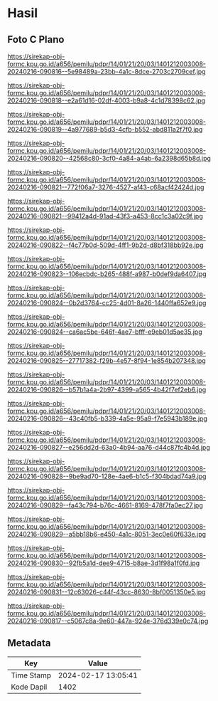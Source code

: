 # Hasil

## Foto C Plano

https://sirekap-obj-formc.kpu.go.id/a656/pemilu/pdpr/14/01/21/20/03/1401212003008-20240216-090816--5e98489a-23bb-4a1c-8dce-2703c2709cef.jpg

https://sirekap-obj-formc.kpu.go.id/a656/pemilu/pdpr/14/01/21/20/03/1401212003008-20240216-090818--e2a61d16-02df-4003-b9a8-4c1d78398c62.jpg

https://sirekap-obj-formc.kpu.go.id/a656/pemilu/pdpr/14/01/21/20/03/1401212003008-20240216-090819--4a977689-b5d3-4cfb-b552-abd811a2f7f0.jpg

https://sirekap-obj-formc.kpu.go.id/a656/pemilu/pdpr/14/01/21/20/03/1401212003008-20240216-090820--42568c80-3cf0-4a84-a4ab-6a2398d65b8d.jpg

https://sirekap-obj-formc.kpu.go.id/a656/pemilu/pdpr/14/01/21/20/03/1401212003008-20240216-090821--772f06a7-3276-4527-af43-c68acf42424d.jpg

https://sirekap-obj-formc.kpu.go.id/a656/pemilu/pdpr/14/01/21/20/03/1401212003008-20240216-090821--99412a4d-91ad-43f3-a453-8cc1c3a02c9f.jpg

https://sirekap-obj-formc.kpu.go.id/a656/pemilu/pdpr/14/01/21/20/03/1401212003008-20240216-090822--f4c77b0d-509d-4ff1-9b2d-d8bf318bb92e.jpg

https://sirekap-obj-formc.kpu.go.id/a656/pemilu/pdpr/14/01/21/20/03/1401212003008-20240216-090823--106ecbdc-b265-488f-a987-b0def9da6407.jpg

https://sirekap-obj-formc.kpu.go.id/a656/pemilu/pdpr/14/01/21/20/03/1401212003008-20240216-090824--0b2d3764-cc25-4d01-8a26-1440ffa652e9.jpg

https://sirekap-obj-formc.kpu.go.id/a656/pemilu/pdpr/14/01/21/20/03/1401212003008-20240216-090824--ca6ac5be-646f-4ae7-bfff-e9eb01d5ae35.jpg

https://sirekap-obj-formc.kpu.go.id/a656/pemilu/pdpr/14/01/21/20/03/1401212003008-20240216-090825--27717382-f29b-4e57-8f94-1e854b207348.jpg

https://sirekap-obj-formc.kpu.go.id/a656/pemilu/pdpr/14/01/21/20/03/1401212003008-20240216-090826--b57b1a4a-2b97-4399-a565-4b42f7ef2eb6.jpg

https://sirekap-obj-formc.kpu.go.id/a656/pemilu/pdpr/14/01/21/20/03/1401212003008-20240216-090826--43c40fb5-b339-4a5e-95a9-f7e5943b189e.jpg

https://sirekap-obj-formc.kpu.go.id/a656/pemilu/pdpr/14/01/21/20/03/1401212003008-20240216-090827--e256dd2d-63a0-4b94-aa76-d44c87fc4b4d.jpg

https://sirekap-obj-formc.kpu.go.id/a656/pemilu/pdpr/14/01/21/20/03/1401212003008-20240216-090828--9be9ad70-128e-4ae6-b1c5-f304bdad74a9.jpg

https://sirekap-obj-formc.kpu.go.id/a656/pemilu/pdpr/14/01/21/20/03/1401212003008-20240216-090829--fa43c794-b76c-4661-8169-478f7fa0ec27.jpg

https://sirekap-obj-formc.kpu.go.id/a656/pemilu/pdpr/14/01/21/20/03/1401212003008-20240216-090829--a5bb18b6-e450-4a1c-8051-3ec0e60f633e.jpg

https://sirekap-obj-formc.kpu.go.id/a656/pemilu/pdpr/14/01/21/20/03/1401212003008-20240216-090830--92fb5a1d-dee9-4715-b8ae-3d1f98a1f0fd.jpg

https://sirekap-obj-formc.kpu.go.id/a656/pemilu/pdpr/14/01/21/20/03/1401212003008-20240216-090831--12c63026-c44f-43cc-8630-8bf0051350e5.jpg

https://sirekap-obj-formc.kpu.go.id/a656/pemilu/pdpr/14/01/21/20/03/1401212003008-20240216-090817--c5067c8a-9e60-447a-924e-376d339e0c74.jpg


## Metadata

| Key        | Value               |
| ---------- | ------------------- |
| Time Stamp | 2024-02-17 13:05:41 |
| Kode Dapil | 1402                |




